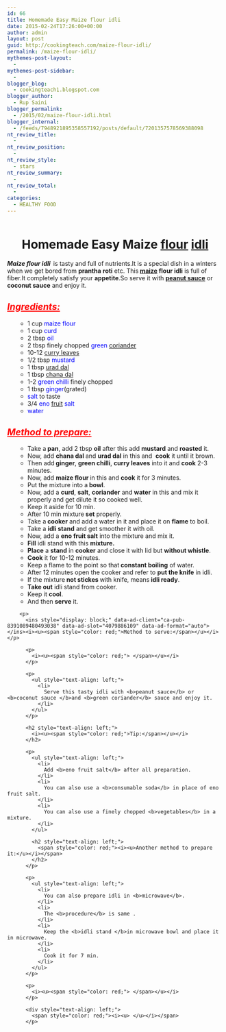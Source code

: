 ```yaml
---
id: 66
title: Homemade Easy Maize flour idli
date: 2015-02-24T17:26:00+00:00
author: admin
layout: post
guid: http://cookingteach.com/maize-flour-idli/
permalink: /maize-flour-idli/
mythemes-post-layout:
  - 
mythemes-post-sidebar:
  - 
blogger_blog:
  - cookingteach1.blogspot.com
blogger_author:
  - Rup Saini
blogger_permalink:
  - /2015/02/maize-flour-idli.html
blogger_internal:
  - /feeds/7948921895358557192/posts/default/7201357578569388098
nt_review_title:
  - 
nt_review_position:
  - 
nt_review_style:
  - stars
nt_review_summary:
  - 
nt_review_total:
  - 
categories:
  - HEALTHY FOOD
---
```

<div style="clear: both; text-align: center;">
</p>

<div style="clear: both; text-align: center;">
  <a style="margin-left: 1em; margin-right: 1em;" href="http://4.bp.blogspot.com/-TwaQAZtM5HM/VOyqnYGkphI/AAAAAAAAAGs/PQeEZb_TnJQ/s1600/11.jpg"><img src="http://4.bp.blogspot.com/-TwaQAZtM5HM/VOyqnYGkphI/AAAAAAAAAGs/PQeEZb_TnJQ/s1600/11.jpg" alt="" border="0" /></a>
</p>

<div style="clear: both; text-align: center;">
</p>

<h1 style="clear: both;">
  Homemade Easy Maize <a class="zem_slink" title="Flour" href="http://en.wikipedia.org/wiki/Flour" target="_blank" rel="wikipedia">flour</a> <a class="zem_slink" title="Idli" href="http://en.wikipedia.org/wiki/Idli" target="_blank" rel="wikipedia">idli</a>
</h1>

<div style="text-align: left;">
  <i style="font-weight: bold;">Maize flour idli  </i>is tasty and full of nutrients.It is a special dish in a winters when we get bored from <b>prantha</b> <b>roti</b> etc. This<b> <a class="zem_slink" title="Maize" href="http://en.wikipedia.org/wiki/Maize" target="_blank" rel="wikipedia">maize</a> flour idli</b> is full of fiber.It completely satisfy your <b>appetite</b>.So serve it with <b><a class="zem_slink" title="Peanut sauce" href="http://en.wikipedia.org/wiki/Peanut_sauce" target="_blank" rel="wikipedia">peanut sauce</a></b> or <b>coconut sauce</b> and enjoy it.
</p>

<h2 style="text-align: left;">
  <span style="color: red;"><i><u>Ingredients:</u></i></span>
</h2>

<p>
  <ul style="text-align: left;">
    <ul style="text-align: left;">
      <li>
        1 cup <span style="color: blue;">maize flour</span>
      </li>
      <li>
        1 cup <span style="color: blue;">curd</span>
      </li>
      <li>
        2 tbsp <span style="color: blue;">oil</span>
      </li>
      <li>
        2 tbsp finely chopped <span style="color: blue;">green</span> <span style="color: blue;"><a class="zem_slink" title="Coriander" href="http://en.wikipedia.org/wiki/Coriander" target="_blank" rel="wikipedia">coriander</a></span>
      </li>
      <li>
        10-12 <span style="color: blue;"><a class="zem_slink" title="Curry Tree" href="http://en.wikipedia.org/wiki/Curry_Tree" target="_blank" rel="wikipedia">curry leaves</a></span>
      </li>
      <li>
        1/2 tbsp <span style="color: blue;">mustard</span>
      </li>
      <li>
        1 tbsp<span style="color: blue;"> <a class="zem_slink" title="Vigna mungo" href="http://en.wikipedia.org/wiki/Vigna_mungo" target="_blank" rel="wikipedia">urad dal</a></span>
      </li>
      <li>
        1 tbsp <span style="color: blue;"><a class="zem_slink" title="Dal" href="http://en.wikipedia.org/wiki/Dal" target="_blank" rel="wikipedia">chana dal</a></span>
      </li>
      <li>
        1-2 <span style="color: blue;">green chilli</span> finely chopped
      </li>
      <li>
        1 tbsp <span style="color: blue;">ginger</span>(grated)
      </li>
      <li>
        <span style="color: blue;">salt</span> to taste
      </li>
      <li>
        3/4 <span style="color: blue;">eno <a class="zem_slink" title="Fruit" href="http://en.wikipedia.org/wiki/Fruit" target="_blank" rel="wikipedia">fruit</a> salt</span>
      </li>
      <li>
        <span style="color: blue;">water</span>
      </li>
    </ul>
  </ul>
  
  <h2 style="text-align: left;">
    <span style="color: red;"><i><u>Method to prepare:</u></i></span>
  </h2>
</p>

<p>
  <ul style="text-align: left;">
    <ul style="text-align: left;">
      <li>
        Take a<b> pan</b>, add 2 tbsp <b>oil</b> after this add <b>mustard</b> and <b>roasted</b> it.
      </li>
      <li>
        Now, add <b>chana dal </b>and <b>urad dal</b> in this and  <b>cook</b> it until it brown.
      </li>
      <li>
        Then add<b> ginger</b>, <b>green chilli</b>, <b>curry leaves</b> into it and <b>cook</b> 2-3 minutes.
      </li>
      <li>
        Now, add <b>maize flour </b>in this and <b>cook</b> it for 3 minutes.
      </li>
      <li>
        Put the mixture into a<b> bowl</b>.
      </li>
      <li>
        Now, add a <b>curd</b>, <b>salt</b>, <b>coriander</b> and <b>water</b> in this and mix it properly and get dilute it so cooked well.
      </li>
      <li>
        Keep it aside for 10 min.
      </li>
      <li>
        After 10 min mixture<b> set</b> properly.
      </li>
      <li>
        Take a<b> cooker</b> and add a water in it and place it on <b>flame</b> to boil.
      </li>
      <li>
        Take a <b>idli stand</b> and get smoother it with oil.
      </li>
      <li>
        Now, add a <b>eno fruit salt</b> into the mixture and mix it.
      </li>
      <li>
        <b>Fill</b> idli stand with this <b>mixture.</b>
      </li>
      <li>
        <b>Place</b> a <b>stand</b> in <b>cooker</b> and close it with lid but <b>without whistle</b>.
      </li>
      <li>
        <b>Cook</b> it for 10-12 minutes.
      </li>
      <li>
        Keep a flame to the point so that<b> constant boiling</b> of water.
      </li>
      <li>
        After 12 minutes open the cooker and refer to <b>put the knife</b> in idli.
      </li>
      <li>
        If the mixture<b> not stickes </b>with knife, means<b> idli ready</b>.
      </li>
      <li>
        <b>Take out</b> idli stand from cooker.
      </li>
      <li>
        Keep it <b>cool</b>.
      </li>
      <li>
        And then <b>serve</b> it.
      </li>
      <p>
        <!-- post --></ul> </ul> 
        
        <p>
          <ins style="display: block;" data-ad-client="ca-pub-8391089480493038" data-ad-slot="4079886109" data-ad-format="auto"></ins><i><u><span style="color: red;">Method to serve:</span></u></i></p> 
          
          <p>
            <i><u><span style="color: red;"> </span></u></i>
          </p>
          
          <p>
            <ul style="text-align: left;">
              <li>
                Serve this tasty idli with <b>peanut sauce</b> or <b>coconut sauce </b>and <b>green coriander</b> sauce and enjoy it.
              </li>
            </ul>
          </p>
          
          <h2 style="text-align: left;">
            <i><u><span style="color: red;">Tip:</span></u></i>
          </h2>
          
          <p>
            <ul style="text-align: left;">
              <li>
                Add <b>eno fruit salt</b> after all preparation.
              </li>
              <li>
                You can also use a <b>consumable soda</b> in place of eno fruit salt.
              </li>
              <li>
                You can also use a finely chopped <b>vegetables</b> in a mixture.
              </li>
            </ul>
            
            <h2 style="text-align: left;">
              <span style="color: red;"><i><u>Another method to prepare it:</u></i></span>
            </h2>
          </p>
          
          <p>
            <ul style="text-align: left;">
              <li>
                You can also prepare idli in <b>microwave</b>.
              </li>
              <li>
                The <b>procedure</b> is same .
              </li>
              <li>
                Keep the <b>idli stand </b>in microwave bowl and place it in microwave.
              </li>
              <li>
                Cook it for 7 min.
              </li>
            </ul>
          </p>
          
          <p>
            <i><u><span style="color: red;"> </span></u></i>
          </p>
          
          <div style="text-align: left;">
            <span style="color: red;"><i><u> </u></i></span>
          </p>